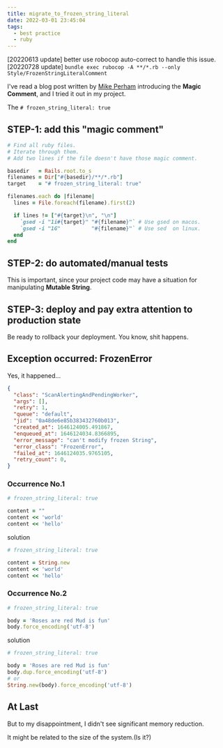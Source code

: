 ```yaml
---
title: migrate_to_frozen_string_literal
date: 2022-03-01 23:45:04
tags:
  - best practice
  - ruby
---
```


[20220613 update] better use robocop auto-correct to handle this issue.
[20220728 update] `bundle exec rubocop -A **/*.rb --only Style/FrozenStringLiteralComment`

I've read a blog post written by [Mike Perham](https://github.com/mperham) introducing the **Magic Comment**, and I tried it out in my project.

The `# frozen_string_literal: true`

## STEP-1: add this "magic comment"

```ruby
# Find all ruby files.
# Iterate through them.
# Add two lines if the file doesn't have those magic comment.

basedir   = Rails.root.to_s
filenames = Dir["#{basedir}/**/*.rb"]
target    = "# frozen_string_literal: true"

filenames.each do |filename|
  lines = File.foreach(filename).first(2)

  if lines != ["#{target}\n", "\n"]
    `gsed -i "1i#{target}" "#{filename}"` # Use gsed on macos.
    `gsed -i "1G"          "#{filename}"` # Use sed  on linux.
  end
end
```

## STEP-2: do automated/manual tests

This is important, since your project code may have a situation for manipulating **Mutable String**.

## STEP-3: deploy and pay extra attention to production state

Be ready to rollback your deployment. You know, shit happens.

## Exception occurred: FrozenError

Yes, it happened...

```json
{
  "class": "ScanAlertingAndPendingWorker",
  "args": [],
  "retry": 1,
  "queue": "default",
  "jid": "0a48de6e85b383432760b013",
  "created_at": 1646124005.491867,
  "enqueued_at": 1646124034.8366895,
  "error_message": "can't modify frozen String",
  "error_class": "FrozenError",
  "failed_at": 1646124035.9765105,
  "retry_count": 0,
}
```

### Occurrence No.1

```ruby
# frozen_string_literal: true

content = ""
content << 'world'
content << 'hello'
```

solution

```ruby
# frozen_string_literal: true

content = String.new
content << 'world'
content << 'hello'
```

### Occurrence No.2

```ruby
# frozen_string_literal: true

body = 'Roses are red Mud is fun'
body.force_encoding('utf-8')
```

solution

```ruby
# frozen_string_literal: true

body = 'Roses are red Mud is fun'
body.dup.force_encoding('utf-8')
# or
String.new(body).force_encoding('utf-8')
```

## At Last

But to my disappointment, I didn't see significant memory reduction.

It might be related to the size of the system.(Is it?)



